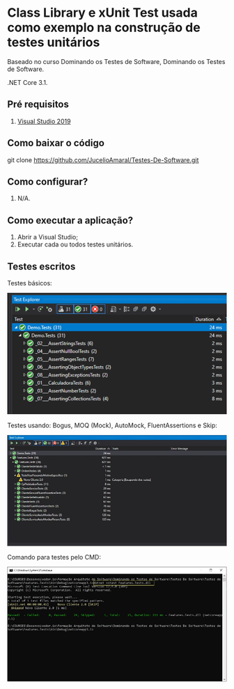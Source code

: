 # Class Library e xUnit Test usada como exemplo na construção de testes unitários

Baseado no curso Dominando os Testes de Software, Dominando os Testes de Software.

.NET Core 3.1.

## Pré requisitos

1. [Visual Studio 2019](https://visualstudio.microsoft.com/pt-br/vs/)

## Como baixar o código

git clone https://github.com/JucelioAmaral/Testes-De-Software.git

## Como configurar?

1. N/A.

## Como executar a aplicação?

1. Abrir a Visual Studio;
2. Executar cada ou todos testes unitários.

## Testes escritos

Testes básicos:

![Testes](Testes.jpg)


Testes usando: Bogus, MOQ (Mock), AutoMock, FluentAssertions e Skip:

![Testes Diversos](TestesDiversos.jpg)

Comando para testes pelo CMD:

![Comandos para testes pelo cmd](ComandoParaTestesPeloCMD.jpg)